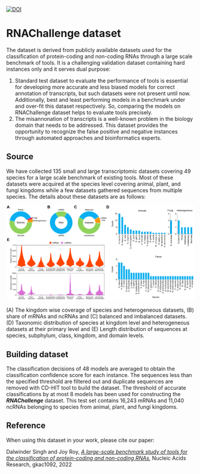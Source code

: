 [![DOI](https://zenodo.org/badge/555768615.svg)](https://zenodo.org/badge/latestdoi/555768615)
# RNAChallenge dataset 

The dataset is derived from publicly available datasets used for the classification of protein-coding and non-coding RNAs through a large scale benchmark of tools. It is a challenging validation dataset containing hard instances only and it serves dual purpose:
1. Standard test dataset to evaluate the performance of tools is essential for developing more accurate and less biased models for correct annotation of transcripts, but such datasets were not present until now. Additionally, best and least performing models in a benchmark under and over-fit this dataset respectively. So, comparing the models on RNAChallenge dataset helps to evaluate tools precisely.
2. The misannonation of transcripts is a well-known problem in the biology domain that needs to be addressed. This dataset provides the opportunity to recognize the false positive and negative instances through automated approaches and bioinformatics experts.

## Source
We have collected 135 small and large transcriptomic datasets covering 49 species for a large scale benchmark of existing tools. Most of these datasets were acquired at the species level covering animal, plant, and fungi kingdoms while a few datasets gathered sequences from multiple species. The details about these datasets are as follows:

<img src="/image/Figure.png" width="800">

(A) The kingdom wise coverage of species and heterogeneous datasets, (B) share of mRNAs and ncRNAs and (C) balanced and imbalanced datasets. (D) Taxonomic distribution of species at kingdom level and heterogeneous datasets at their primary level and (E) Length distribution of sequences at species, subphylum, class, kingdom, and domain levels.

## Building dataset
The classification decisions of 48 models are averaged to obtain the classification confidence score for each instance. The sequences less than the specified threshold are filtered out and duplicate sequences are removed with CD-HIT tool to build the dataset. The threshold of accurate classifications by at most 8 models has been used for constructing the ***RNAChallenge*** dataset. This test set contains 16,243 mRNAs and 11,040 ncRNAs belonging to species from animal, plant, and fungi kingdoms.

## Reference
When using this dataset in your work, please cite our paper:

Dalwinder Singh and Joy Roy, *[A large-scale benchmark study of tools for the classification of protein-coding and non-coding RNAs](https://doi.org/10.1093/nar/gkac1092)*, Nucleic Acids Research, gkac1092, 2022
